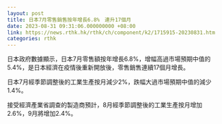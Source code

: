 ```yaml
---
layout: post
title: 日本7月零售銷售按年增長6.8%　連升17個月
date: 2023-08-31 09:31:06.000000000 +08:00
link: https://news.rthk.hk/rthk/ch/component/k2/1715915-20230831.htm
categories: rthk
---
```


日本政府數據顯示，日本7月零售額按年增長6.8%，增幅高過市場預期中值的5.4%，是日本經濟在疫情後重新開放後，零售銷售連續17個月增長。

日本7月經季節調整後的工業生產按月減少2%，跌幅大過市場預期中值的減少1.4%。

接受經濟產業省調查的製造商預計，8月經季節調整後的工業生產按月增加2.6%，9月將增加2.4%。
